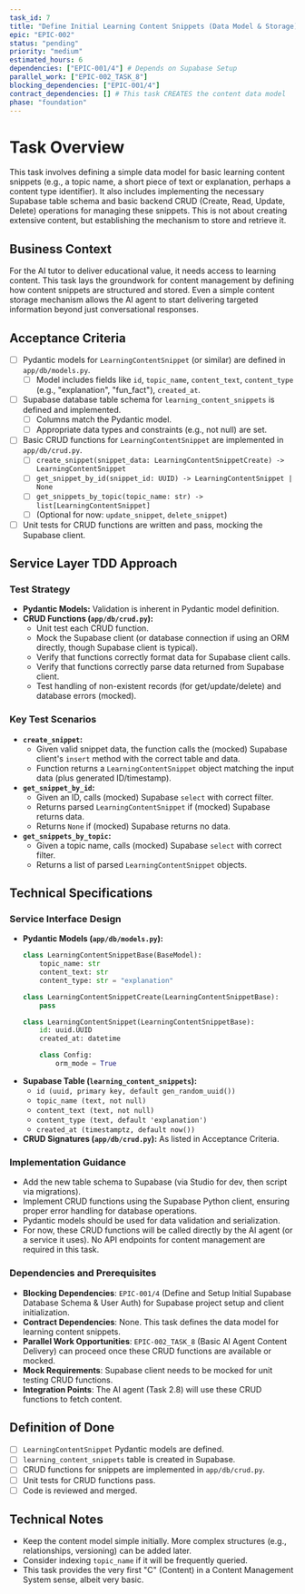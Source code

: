 ```yaml
---
task_id: 7
title: "Define Initial Learning Content Snippets (Data Model & Storage)"
epic: "EPIC-002"
status: "pending"
priority: "medium"
estimated_hours: 6
dependencies: ["EPIC-001/4"] # Depends on Supabase Setup
parallel_work: ["EPIC-002_TASK_8"]
blocking_dependencies: ["EPIC-001/4"]
contract_dependencies: [] # This task CREATES the content data model
phase: "foundation"
---
```


# Task Overview
This task involves defining a simple data model for basic learning content snippets (e.g., a topic name, a short piece of text or explanation, perhaps a content type identifier). It also includes implementing the necessary Supabase table schema and basic backend CRUD (Create, Read, Update, Delete) operations for managing these snippets. This is not about creating extensive content, but establishing the mechanism to store and retrieve it.

## Business Context
For the AI tutor to deliver educational value, it needs access to learning content. This task lays the groundwork for content management by defining how content snippets are structured and stored. Even a simple content storage mechanism allows the AI agent to start delivering targeted information beyond just conversational responses.

## Acceptance Criteria
- [ ] Pydantic models for `LearningContentSnippet` (or similar) are defined in `app/db/models.py`.
  - [ ] Model includes fields like `id`, `topic_name`, `content_text`, `content_type` (e.g., "explanation", "fun_fact"), `created_at`.
- [ ] Supabase database table schema for `learning_content_snippets` is defined and implemented.
  - [ ] Columns match the Pydantic model.
  - [ ] Appropriate data types and constraints (e.g., not null) are set.
- [ ] Basic CRUD functions for `LearningContentSnippet` are implemented in `app/db/crud.py`.
  - [ ] `create_snippet(snippet_data: LearningContentSnippetCreate) -> LearningContentSnippet`
  - [ ] `get_snippet_by_id(snippet_id: UUID) -> LearningContentSnippet | None`
  - [ ] `get_snippets_by_topic(topic_name: str) -> list[LearningContentSnippet]`
  - [ ] (Optional for now: `update_snippet`, `delete_snippet`)
- [ ] Unit tests for CRUD functions are written and pass, mocking the Supabase client.

## Service Layer TDD Approach
### Test Strategy
- **Pydantic Models:** Validation is inherent in Pydantic model definition.
- **CRUD Functions (`app/db/crud.py`):**
  - Unit test each CRUD function.
  - Mock the Supabase client (or database connection if using an ORM directly, though Supabase client is typical).
  - Verify that functions correctly format data for Supabase client calls.
  - Verify that functions correctly parse data returned from Supabase client.
  - Test handling of non-existent records (for get/update/delete) and database errors (mocked).

### Key Test Scenarios
- **`create_snippet`:**
  - Given valid snippet data, the function calls the (mocked) Supabase client's `insert` method with the correct table and data.
  - Function returns a `LearningContentSnippet` object matching the input data (plus generated ID/timestamp).
- **`get_snippet_by_id`:**
  - Given an ID, calls (mocked) Supabase `select` with correct filter.
  - Returns parsed `LearningContentSnippet` if (mocked) Supabase returns data.
  - Returns `None` if (mocked) Supabase returns no data.
- **`get_snippets_by_topic`:**
  - Given a topic name, calls (mocked) Supabase `select` with correct filter.
  - Returns a list of parsed `LearningContentSnippet` objects.

## Technical Specifications
### Service Interface Design
- **Pydantic Models (`app/db/models.py`):**
  ```python
  class LearningContentSnippetBase(BaseModel):
      topic_name: str
      content_text: str
      content_type: str = "explanation"

  class LearningContentSnippetCreate(LearningContentSnippetBase):
      pass

  class LearningContentSnippet(LearningContentSnippetBase):
      id: uuid.UUID
      created_at: datetime

      class Config:
          orm_mode = True
  ```
- **Supabase Table (`learning_content_snippets`):**
  - `id (uuid, primary key, default gen_random_uuid())`
  - `topic_name (text, not null)`
  - `content_text (text, not null)`
  - `content_type (text, default 'explanation')`
  - `created_at (timestamptz, default now())`
- **CRUD Signatures (`app/db/crud.py`):** As listed in Acceptance Criteria.

### Implementation Guidance
- Add the new table schema to Supabase (via Studio for dev, then script via migrations).
- Implement CRUD functions using the Supabase Python client, ensuring proper error handling for database operations.
- Pydantic models should be used for data validation and serialization.
- For now, these CRUD functions will be called directly by the AI agent (or a service it uses). No API endpoints for content management are required in this task.

### Dependencies and Prerequisites
- **Blocking Dependencies**: `EPIC-001/4` (Define and Setup Initial Supabase Database Schema & User Auth) for Supabase project setup and client initialization.
- **Contract Dependencies**: None. This task defines the data model for learning content snippets.
- **Parallel Work Opportunities**: `EPIC-002_TASK_8` (Basic AI Agent Content Delivery) can proceed once these CRUD functions are available or mocked.
- **Mock Requirements**: Supabase client needs to be mocked for unit testing CRUD functions.
- **Integration Points**: The AI agent (Task 2.8) will use these CRUD functions to fetch content.

## Definition of Done
- [ ] `LearningContentSnippet` Pydantic models are defined.
- [ ] `learning_content_snippets` table is created in Supabase.
- [ ] CRUD functions for snippets are implemented in `app/db/crud.py`.
- [ ] Unit tests for CRUD functions pass.
- [ ] Code is reviewed and merged.

## Technical Notes
- Keep the content model simple initially. More complex structures (e.g., relationships, versioning) can be added later.
- Consider indexing `topic_name` if it will be frequently queried.
- This task provides the very first "C" (Content) in a Content Management System sense, albeit very basic.
